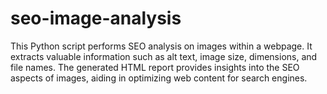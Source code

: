 # seo-image-analysis
This Python script performs SEO analysis on images within a webpage. It extracts valuable information such as alt text, image size, dimensions, and file names. The generated HTML report provides insights into the SEO aspects of images, aiding in optimizing web content for search engines.
